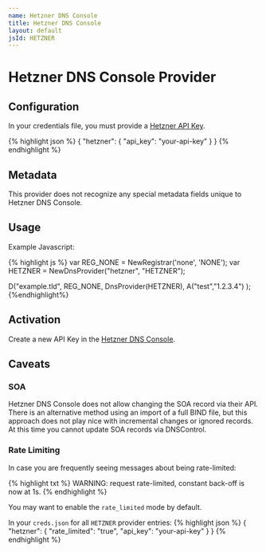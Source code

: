 ```yaml
---
name: Hetzner DNS Console
title: Hetzner DNS Console
layout: default
jsId: HETZNER
---
```


# Hetzner DNS Console Provider

## Configuration

In your credentials file, you must provide a
[Hetzner API Key](https://dns.hetzner.com/settings/api-token).

{% highlight json %}
{
  "hetzner": {
    "api_key": "your-api-key"
  }
}
{% endhighlight %}

## Metadata

This provider does not recognize any special metadata fields unique to Hetzner
 DNS Console.

## Usage

Example Javascript:

{% highlight js %}
var REG_NONE = NewRegistrar('none', 'NONE');
var HETZNER = NewDnsProvider("hetzner", "HETZNER");

D("example.tld", REG_NONE, DnsProvider(HETZNER),
    A("test","1.2.3.4")
);
{%endhighlight%}

## Activation

Create a new API Key in the
[Hetzner DNS Console](https://dns.hetzner.com/settings/api-token).

## Caveats

### SOA

Hetzner DNS Console does not allow changing the SOA record via their API.
There is an alternative method using an import of a full BIND file, but this
 approach does not play nice with incremental changes or ignored records.
At this time you cannot update SOA records via DNSControl.

### Rate Limiting

In case you are frequently seeing messages about being rate-limited:

{% highlight txt %}
WARNING: request rate-limited, constant back-off is now at 1s.
{% endhighlight %}

You may want to enable the `rate_limited` mode by default.

In your `creds.json` for all `HETZNER` provider entries:
{% highlight json %}
{
  "hetzner": {
    "rate_limited": "true",
    "api_key": "your-api-key"
  }
}
{% endhighlight %}
